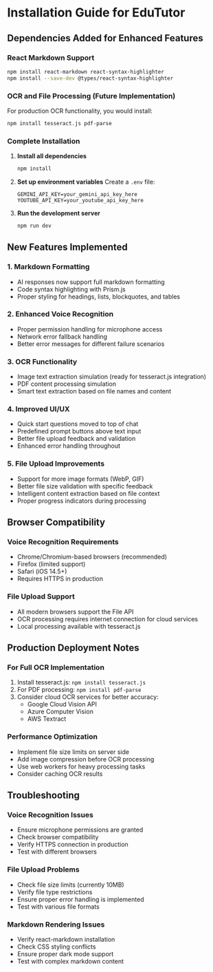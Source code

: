 
# Installation Guide for EduTutor

## Dependencies Added for Enhanced Features

### React Markdown Support
```bash
npm install react-markdown react-syntax-highlighter
npm install --save-dev @types/react-syntax-highlighter
```

### OCR and File Processing (Future Implementation)
For production OCR functionality, you would install:
```bash
npm install tesseract.js pdf-parse
```

### Complete Installation

1. **Install all dependencies**
   ```bash
   npm install
   ```

2. **Set up environment variables**
   Create a `.env` file:
   ```env
   GEMINI_API_KEY=your_gemini_api_key_here
   YOUTUBE_API_KEY=your_youtube_api_key_here
   ```

3. **Run the development server**
   ```bash
   npm run dev
   ```

## New Features Implemented

### 1. Markdown Formatting
- AI responses now support full markdown formatting
- Code syntax highlighting with Prism.js
- Proper styling for headings, lists, blockquotes, and tables

### 2. Enhanced Voice Recognition
- Proper permission handling for microphone access
- Network error fallback handling
- Better error messages for different failure scenarios

### 3. OCR Functionality
- Image text extraction simulation (ready for tesseract.js integration)
- PDF content processing simulation
- Smart text extraction based on file names and content

### 4. Improved UI/UX
- Quick start questions moved to top of chat
- Predefined prompt buttons above text input
- Better file upload feedback and validation
- Enhanced error handling throughout

### 5. File Upload Improvements
- Support for more image formats (WebP, GIF)
- Better file size validation with specific feedback
- Intelligent content extraction based on file context
- Proper progress indicators during processing

## Browser Compatibility

### Voice Recognition Requirements
- Chrome/Chromium-based browsers (recommended)
- Firefox (limited support)
- Safari (iOS 14.5+)
- Requires HTTPS in production

### File Upload Support
- All modern browsers support the File API
- OCR processing requires internet connection for cloud services
- Local processing available with tesseract.js

## Production Deployment Notes

### For Full OCR Implementation
1. Install tesseract.js: `npm install tesseract.js`
2. For PDF processing: `npm install pdf-parse`
3. Consider cloud OCR services for better accuracy:
   - Google Cloud Vision API
   - Azure Computer Vision
   - AWS Textract

### Performance Optimization
- Implement file size limits on server side
- Add image compression before OCR processing
- Use web workers for heavy processing tasks
- Consider caching OCR results

## Troubleshooting

### Voice Recognition Issues
- Ensure microphone permissions are granted
- Check browser compatibility
- Verify HTTPS connection in production
- Test with different browsers

### File Upload Problems
- Check file size limits (currently 10MB)
- Verify file type restrictions
- Ensure proper error handling is implemented
- Test with various file formats

### Markdown Rendering Issues
- Verify react-markdown installation
- Check CSS styling conflicts
- Ensure proper dark mode support
- Test with complex markdown content

